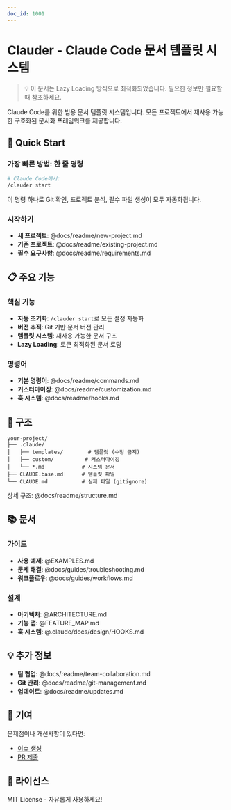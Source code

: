 ```yaml
---
doc_id: 1001
---
```


# Clauder - Claude Code 문서 템플릿 시스템

> 💡 이 문서는 Lazy Loading 방식으로 최적화되었습니다.
> 필요한 정보만 필요할 때 참조하세요.

Claude Code를 위한 범용 문서 템플릿 시스템입니다. 모든 프로젝트에서 재사용 가능한 구조화된 문서화 프레임워크를 제공합니다.

## 🚀 Quick Start

### 가장 빠른 방법: 한 줄 명령

```bash
# Claude Code에서:
/clauder start
```

이 명령 하나로 Git 확인, 프로젝트 분석, 필수 파일 생성이 모두 자동화됩니다.

### 시작하기
- **새 프로젝트**: @docs/readme/new-project.md
- **기존 프로젝트**: @docs/readme/existing-project.md
- **필수 요구사항**: @docs/readme/requirements.md

## 📋 주요 기능

### 핵심 기능
- **자동 초기화**: `/clauder start`로 모든 설정 자동화
- **버전 추적**: Git 기반 문서 버전 관리
- **템플릿 시스템**: 재사용 가능한 문서 구조
- **Lazy Loading**: 토큰 최적화된 문서 로딩

### 명령어
- **기본 명령어**: @docs/readme/commands.md
- **커스터마이징**: @docs/readme/customization.md
- **훅 시스템**: @docs/readme/hooks.md

## 📁 구조

```
your-project/
├── .claude/
│   ├── templates/        # 템플릿 (수정 금지)
│   ├── custom/          # 커스터마이징
│   └── *.md            # 시스템 문서
├── CLAUDE.base.md      # 템플릿 파일
└── CLAUDE.md           # 실제 파일 (gitignore)
```

상세 구조: @docs/readme/structure.md

## 📚 문서

### 가이드
- **사용 예제**: @EXAMPLES.md
- **문제 해결**: @docs/guides/troubleshooting.md
- **워크플로우**: @docs/guides/workflows.md

### 설계
- **아키텍처**: @ARCHITECTURE.md
- **기능 맵**: @FEATURE_MAP.md
- **훅 시스템**: @.claude/docs/design/HOOKS.md

## 💡 추가 정보

- **팀 협업**: @docs/readme/team-collaboration.md
- **Git 관리**: @docs/readme/git-management.md
- **업데이트**: @docs/readme/updates.md

## 🤝 기여

문제점이나 개선사항이 있다면:
- [이슈 생성](https://github.com/chanhyeok-made/clauder/issues)
- [PR 제출](https://github.com/chanhyeok-made/clauder/pulls)

## 📄 라이선스

MIT License - 자유롭게 사용하세요!